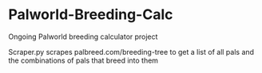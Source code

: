 # Palworld-Breeding-Calc
Ongoing Palworld breeding calculator project

Scraper.py scrapes palbreed.com/breeding-tree to get a list of all pals and the combinations of pals that breed into them
